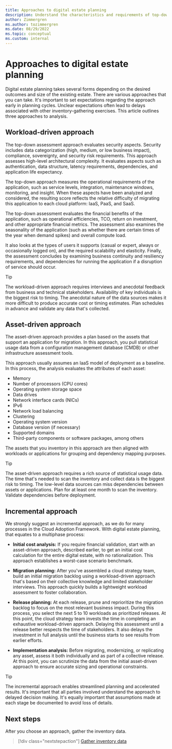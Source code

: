 ```yaml
---
title: Approaches to digital estate planning
description: Understand the characteristics and requirements of top-down workload-driven, asset-driven, or incremental approaches to digital estate planning.
author: Zimmergren
ms.author: tozimmergren
ms.date: 08/29/2022
ms.topic: conceptual
ms.custom: internal
---
```


# Approaches to digital estate planning

Digital estate planning takes several forms depending on the desired outcomes and size of the existing estate. There are various approaches that you can take. It's important to set expectations regarding the approach early in planning cycles. Unclear expectations often lead to delays associated with other inventory-gathering exercises. This article outlines three approaches to analysis.

## Workload-driven approach

The top-down assessment approach evaluates security aspects. Security includes data categorization (high, medium, or low business impact), compliance, sovereignty, and security risk requirements. This approach assesses high-level architectural complexity. It evaluates aspects such as authentication, data structure, latency requirements, dependencies, and application life expectancy.

The top-down approach measures the operational requirements of the application, such as service levels, integration, maintenance windows, monitoring, and insight. When these aspects have been analyzed and considered, the resulting score reflects the relative difficulty of migrating this application to each cloud platform: IaaS, PaaS, and SaaS.

The top-down assessment evaluates the financial benefits of the application, such as operational efficiencies, TCO, return on investment, and other appropriate financial metrics. The assessment also examines the seasonality of the application (such as whether there are certain times of the year when demand spikes) and overall compute load.

It also looks at the types of users it supports (casual or expert, always or occasionally logged on), and the required scalability and elasticity. Finally, the assessment concludes by examining business continuity and resiliency requirements, and dependencies for running the application if a disruption of service should occur.

> [!TIP]
> The workload-driven approach requires interviews and anecdotal feedback from business and technical stakeholders. Availability of key individuals is the biggest risk to timing. The anecdotal nature of the data sources makes it more difficult to produce accurate cost or timing estimates. Plan schedules in advance and validate any data that's collected.

## Asset-driven approach

The asset-driven approach provides a plan based on the assets that support an application for migration. In this approach, you pull statistical usage data from a configuration management database (CMDB) or other infrastructure assessment tools.

This approach usually assumes an IaaS model of deployment as a baseline. In this process, the analysis evaluates the attributes of each asset:

- Memory
- Number of processors (CPU cores)
- Operating system storage space
- Data drives
- Network interface cards (NICs)
- IPv6
- Network load balancing
- Clustering
- Operating system version
- Database version (if necessary)
- Supported domains
- Third-party components or software packages, among others

The assets that you inventory in this approach are then aligned with workloads or applications for grouping and dependency mapping purposes.

> [!TIP]
> The asset-driven approach requires a rich source of statistical usage data. The time that's needed to scan the inventory and collect data is the biggest risk to timing. The low-level data sources can miss dependencies between assets or applications. Plan for at least one month to scan the inventory. Validate dependencies before deployment.

## Incremental approach

We strongly suggest an incremental approach, as we do for many processes in the Cloud Adoption Framework. With digital estate planning, that equates to a multiphase process:

- **Initial cost analysis:** If you require financial validation, start with an asset-driven approach, described earlier, to get an initial cost calculation for the entire digital estate, with no rationalization. This approach establishes a worst-case scenario benchmark.

- **Migration planning:** After you've assembled a cloud strategy team, build an initial migration backlog using a workload-driven approach that's based on their collective knowledge and limited stakeholder interviews. This approach quickly builds a lightweight workload assessment to foster collaboration.

- **Release planning:** At each release, prune and reprioritize the migration backlog to focus on the most relevant business impact. During this process, you select the next 5 to 10 workloads as prioritized releases. At this point, the cloud strategy team invests the time in completing an exhaustive workload-driven approach. Delaying this assessment until a release better respects the time of stakeholders. It also delays the investment in full analysis until the business starts to see results from earlier efforts.

- **Implementation analysis:** Before migrating, modernizing, or replicating any asset, assess it both individually and as part of a collective release. At this point, you can scrutinize the data from the initial asset-driven approach to ensure accurate sizing and operational constraints.

> [!TIP]
> The incremental approach enables streamlined planning and accelerated results. It's important that all parties involved understand the approach to delayed decision making. It's equally important that assumptions made at each stage be documented to avoid loss of details.

## Next steps

After you choose an approach, gather the inventory data.

> [!div class="nextstepaction"]
> [Gather inventory data](./inventory.md)
